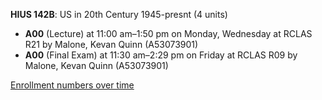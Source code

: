 **HIUS 142B**: US in 20th Century 1945-presnt (4 units)

- **A00** (Lecture) at 11:00 am–1:50 pm on Monday, Wednesday at RCLAS R21 by Malone, Kevan Quinn (A53073901)
- **A00** (Final Exam) at 11:30 am–2:29 pm on Friday at RCLAS R09 by Malone, Kevan Quinn (A53073901)

[Enrollment numbers over time](./HIUS142B.tsv)
